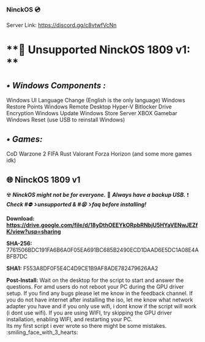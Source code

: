 ### **NinckOS** 💿


Server Link: https://discord.gg/c8vtwfVcNn

# **🚫 Unsupported NinckOS 1809 v1: **


 ## ***• Windows Components :***
Windows UI Language Change (English is the only language)
Windows Restore Points
Windows Remote Desktop
Hyper-V
Bitlocker Drive Encryption
Windows Update
Windows Store
Server
XBOX Gamebar
Windows Reset (use USB to reinstall Windows)


## ***• Games:***

CoD
Warzone 2
FIFA 
Rust
Valorant
Forza Horizon 
(and some more games idk)


## **:globe_with_meridians: __NinckOS 1809 v1__**
:radioactive:   **_NinckOS might not be for everyone._**
:floppy_disk:   **_Always have a backup USB._**
:exclamation:   **_Check #⛔ゝunsupported & #😫ゝfaq before installing!_**

**Download:**
**https://drive.google.com/file/d/18yDthOEEYkORpbRNbjU5HYaVENwJEZfK/view?usp=sharing**

**SHA-256:**    7761506BDC191FA6B6A0F05EA691BC685B2490ECD1DAAD6E5DC1A08E4ABFB7DC

**SHA1:**        F553A8DF0F5E4C4D9CE1B9AF8ADE782479626AA2

**__Post-Install:__**
Wait on the desktop for the script to start and answer the questions.
For amd users do not reboot your PC during the GPU driver setup.
If you find any bugs please let me know in the feedback channel. 
If you do not have internet after installing the iso, let me know what network adapter you have and if you only use wifi, i dont know if the script will work (i dont use wifi).
If you are using WIFI, try skipping the GPU driver installation, enabling WIFI, and restarting your PC.  
Its my first script i ever wrote so there might be some mistakes.
:smiling_face_with_3_hearts:
